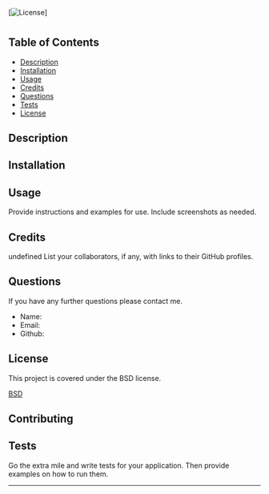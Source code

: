 
[![License](https://img.shields.io/badge/licence-BSD-blue.svg)]
  
# 
  
## Table of Contents 
* [Description](#description)
* [Installation](#installation)
* [Usage](#usage)
* [Credits](#credits)
* [Questions](#questions)
* [Tests](#tests)
* [License](#license)

## Description


## Installation



## Usage

Provide instructions and examples for use. Include screenshots as needed.


## Credits
undefined
List your collaborators, if any, with links to their GitHub profiles.

## Questions
If you have any further questions please contact me.
 - Name: 
 - Email: 
 - Github: [](https://github.com//)

## License
 This project is covered under the BSD license.

 [BSD](opensource.org/license/BSD/)

## Contributing

## Tests

Go the extra mile and write tests for your application. Then provide examples on how to run them.

---



 
